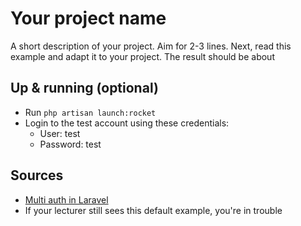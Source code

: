 # Your project name
A short description of your project. Aim for 2-3 lines.
Next, read this example and adapt it to your project.
The result should be about 

## Up & running (optional)
- Run `php artisan launch:rocket`
- Login to the test account using these credentials:
    - User: test
    - Password: test

## Sources
- [Multi auth in Laravel](https://stackoverflow.com/questions/50514738/multi-auth-use-one-page-login-laravel)
- If your lecturer still sees this default example, you're in trouble

